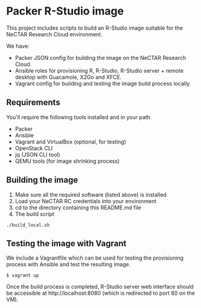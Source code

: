 # Packer R-Studio image

This project includes scripts to build an R-Studio image suitable for the NeCTAR Research Cloud environment.

We have:
 * Packer JSON config for building the image on the NeCTAR Research Cloud.
 * Ansible roles for provisioning R, R-Studio, R-Studio server + remote desktop with Guacamole, X2Go and XFCE.
 * Vagrant config for building and testing the image build process locally.

## Requirements

You'll require the following tools installed and in your path
 * Packer
 * Ansible
 * Vagrant and VirtualBox (optional, for testing)
 * OpenStack CLI
 * jq (JSON CLI tool)
 * QEMU tools (for image shrinking process)

## Building the image

 1. Make sure all the required software (listed above) is installed
 1. Load your NeCTAR RC credentials into your environment
 1. cd to the directory containing this README.md file
 1. The build script
```
./build_local.sh
```

## Testing the image with Vagrant

We include a Vagrantfile which can be used for testing the provisioning process with Ansible and test the resulting image.

```
$ vagrant up
```
Once the build process is completed, R-Studio server web interface should be accessible at http://localhost:8080 (which is redirected to port 80 on the VM).
